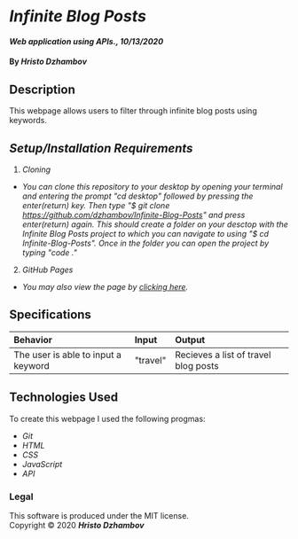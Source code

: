 # _Infinite Blog Posts_

#### _Web application using APIs., 10/13/2020_

#### By _**Hristo Dzhambov**_

## Description

This webpage allows users to filter through infinite blog posts using keywords.

## _Setup/Installation Requirements_

1. _Cloning_

- _You can clone this repository to your desktop by opening your terminal and entering the prompt "cd desktop" followed by pressing the enter(return) key. Then type "$ git clone https://github.com/dzhambov/Infinite-Blog-Posts" and press enter(return) again. This should create a folder on your desctop with the Infinite Blog Posts project to which you can navigate to using "$ cd Infinite-Blog-Posts". Once in the folder you can open the project by typing "code ."_

2. _GitHub Pages_

- _You may also view the page by [clicking here](https://github.com/dzhambov/Infinite-Blog-Posts)._

## Specifications

| Behavior                            | Input    | Output                               |
| :---------------------------------- | :------- | :----------------------------------- |
| The user is able to input a keyword | "travel" | Recieves a list of travel blog posts |

## Technologies Used

To create this webpage I used the following progmas:

- _Git_
- _HTML_
- _CSS_
- _JavaScript_
- _API_

### Legal

This software is produced under the MIT license. <br/>
Copyright &copy; 2020 **_Hristo Dzhambov_**
